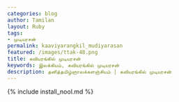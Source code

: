 ```yaml
---    
categories: blog    
author: Tamilan  
layout: Ruby  
tags:  
- முடியரசன்
permalink: kaaviyarangkil_mudiyarasan
featured: /images/ttak-48.png  
title: கவியரங்கில் முடியரசன்
keywords: இலக்கியம், கவியரங்கில் முடியரசன்
description: தனித்தமிழ்ஞாலக்களஞ்சியம் | கவியரங்கில் முடியரசன்
--- 
```


{% include install_nool.md %}

